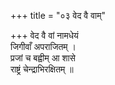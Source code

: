 +++
title = "०३ वेद वै वाम्"

+++
वेद वै वां नामधेयं  
जिगीवाँ अपराजितम् ।  
प्रजां च बह्वीम् आ शासे  
राष्ट्रं चेन्द्राभिरक्षितम् ॥